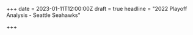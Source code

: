+++
date = 2023-01-11T12:00:00Z
draft = true
headline = "2022 Playoff Analysis - Seattle Seahawks"

+++
